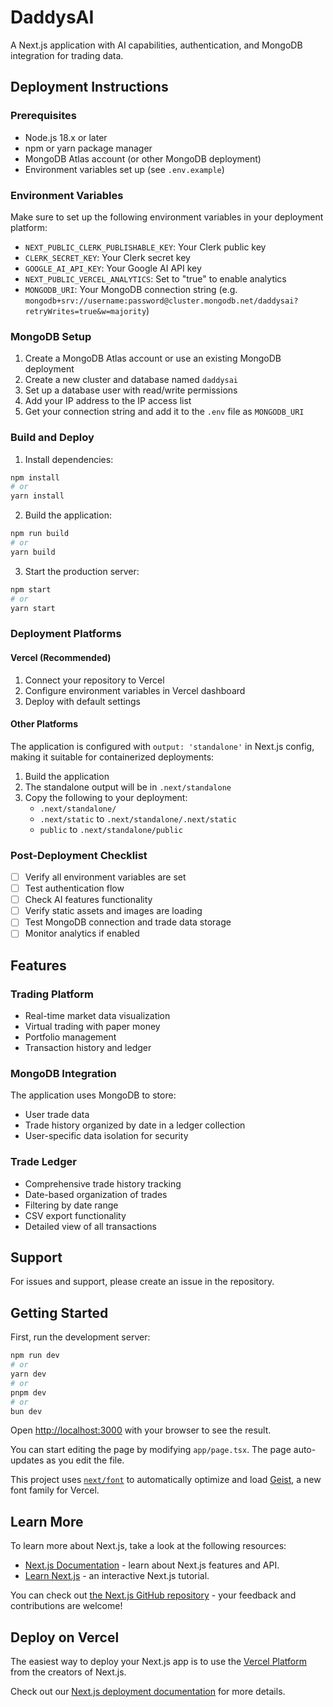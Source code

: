 # DaddysAI

A Next.js application with AI capabilities, authentication, and MongoDB integration for trading data.

## Deployment Instructions

### Prerequisites
- Node.js 18.x or later
- npm or yarn package manager
- MongoDB Atlas account (or other MongoDB deployment)
- Environment variables set up (see `.env.example`)

### Environment Variables
Make sure to set up the following environment variables in your deployment platform:
- `NEXT_PUBLIC_CLERK_PUBLISHABLE_KEY`: Your Clerk public key
- `CLERK_SECRET_KEY`: Your Clerk secret key
- `GOOGLE_AI_API_KEY`: Your Google AI API key
- `NEXT_PUBLIC_VERCEL_ANALYTICS`: Set to "true" to enable analytics
- `MONGODB_URI`: Your MongoDB connection string (e.g. `mongodb+srv://username:password@cluster.mongodb.net/daddysai?retryWrites=true&w=majority`)

### MongoDB Setup
1. Create a MongoDB Atlas account or use an existing MongoDB deployment
2. Create a new cluster and database named `daddysai`
3. Set up a database user with read/write permissions
4. Add your IP address to the IP access list
5. Get your connection string and add it to the `.env` file as `MONGODB_URI`

### Build and Deploy

1. Install dependencies:
```bash
npm install
# or
yarn install
```

2. Build the application:
```bash
npm run build
# or
yarn build
```

3. Start the production server:
```bash
npm start
# or
yarn start
```

### Deployment Platforms

#### Vercel (Recommended)
1. Connect your repository to Vercel
2. Configure environment variables in Vercel dashboard
3. Deploy with default settings

#### Other Platforms
The application is configured with `output: 'standalone'` in Next.js config, making it suitable for containerized deployments:

1. Build the application
2. The standalone output will be in `.next/standalone`
3. Copy the following to your deployment:
   - `.next/standalone/`
   - `.next/static` to `.next/standalone/.next/static`
   - `public` to `.next/standalone/public`

### Post-Deployment Checklist
- [ ] Verify all environment variables are set
- [ ] Test authentication flow
- [ ] Check AI features functionality
- [ ] Verify static assets and images are loading
- [ ] Test MongoDB connection and trade data storage
- [ ] Monitor analytics if enabled

## Features

### Trading Platform
- Real-time market data visualization
- Virtual trading with paper money
- Portfolio management
- Transaction history and ledger

### MongoDB Integration
The application uses MongoDB to store:
- User trade data
- Trade history organized by date in a ledger collection
- User-specific data isolation for security

### Trade Ledger
- Comprehensive trade history tracking
- Date-based organization of trades
- Filtering by date range
- CSV export functionality
- Detailed view of all transactions

## Support
For issues and support, please create an issue in the repository.

## Getting Started

First, run the development server:

```bash
npm run dev
# or
yarn dev
# or
pnpm dev
# or
bun dev
```

Open [http://localhost:3000](http://localhost:3000) with your browser to see the result.

You can start editing the page by modifying `app/page.tsx`. The page auto-updates as you edit the file.

This project uses [`next/font`](https://nextjs.org/docs/app/building-your-application/optimizing/fonts) to automatically optimize and load [Geist](https://vercel.com/font), a new font family for Vercel.

## Learn More

To learn more about Next.js, take a look at the following resources:

- [Next.js Documentation](https://nextjs.org/docs) - learn about Next.js features and API.
- [Learn Next.js](https://nextjs.org/learn) - an interactive Next.js tutorial.

You can check out [the Next.js GitHub repository](https://github.com/vercel/next.js) - your feedback and contributions are welcome!

## Deploy on Vercel

The easiest way to deploy your Next.js app is to use the [Vercel Platform](https://vercel.com/new?utm_medium=default-template&filter=next.js&utm_source=create-next-app&utm_campaign=create-next-app-readme) from the creators of Next.js.

Check out our [Next.js deployment documentation](https://nextjs.org/docs/app/building-your-application/deploying) for more details.
